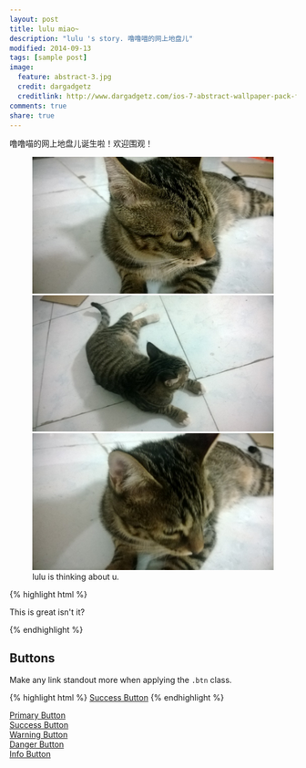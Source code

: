 ```yaml
---
layout: post
title: lulu miao~
description: "lulu 's story. 噜噜喵的网上地盘儿"
modified: 2014-09-13
tags: [sample post]
image:
  feature: abstract-3.jpg
  credit: dargadgetz
  creditlink: http://www.dargadgetz.com/ios-7-abstract-wallpaper-pack-for-iphone-5-and-ipod-touch-retina/
comments: true
share: true
---
```


 噜噜喵的网上地盘儿诞生啦！欢迎围观！

<figure class="half">
    <img src="/images/2014/09/k13.jpg" alt="">
    <img src="/images/2014/09/k14.jpg" alt="">
    <img src="/images/2014/09/k15.jpg" alt="">
        <figcaption>lulu is thinking about u.</figcaption>
</figure>


{% highlight html %}
    <div id="lulu is awesome">
        <p>This is great isn't it?</p>
    </div>
{% endhighlight %}



## Buttons

Make any link standout more when applying the `.btn` class.

{% highlight html %}
<a href="#" class="btn btn-success">Success Button</a>
{% endhighlight %}

<div markdown="0"><a href="#" class="btn">Primary Button</a></div>
<div markdown="0"><a href="#" class="btn btn-success">Success Button</a></div>
<div markdown="0"><a href="#" class="btn btn-warning">Warning Button</a></div>
<div markdown="0"><a href="#" class="btn btn-danger">Danger Button</a></div>
<div markdown="0"><a href="#" class="btn btn-info">Info Button</a></div>
